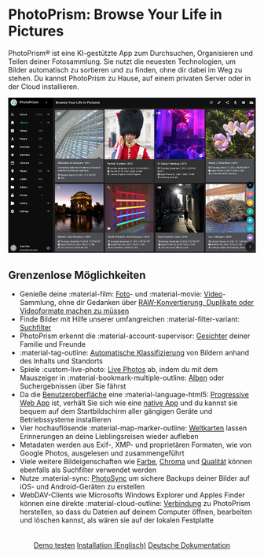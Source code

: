 # PhotoPrism: Browse Your Life in Pictures

PhotoPrism® ist eine KI-gestützte App zum Durchsuchen, Organisieren und Teilen deiner Fotosammlung.
Sie nutzt die neuesten Technologien, um Bilder automatisch zu sortieren und zu finden, ohne dir dabei im Weg zu stehen.
Du kannst PhotoPrism zu Hause, auf einem privaten Server oder in der Cloud installieren.

![Screenshot](img/preview.jpg)

## Grenzenlose Möglichkeiten ##

* Genieße deine :material-film: [Foto](user-guide/organize/browse.md)- und :material-movie: [Video](https://demo.photoprism.org/videos)-Sammlung, ohne dir Gedanken über [RAW-Konvertierung, Duplikate oder Videoformate machen zu müssen](user-guide/settings/library.md)
* Finde Bilder mit Hilfe unserer umfangreichen :material-filter-variant: [Suchfilter](https://demo.photoprism.org/browse?view=cards&q=flower%20color%3Ared)
* PhotoPrism erkennt die :material-account-supervisor: [Gesichter](https://demo.photoprism.org/people) deiner Familie und Freunde
* :material-tag-outline: [Automatische Klassifizierung](https://demo.photoprism.org/labels) von Bildern anhand des Inhalts und Standorts
* Spiele :custom-live-photo: [Live Photos](https://demo.photoprism.org/browse?view=cards&q=type%3Alive) ab, indem du mit dem Mauszeiger in :material-bookmark-multiple-outline: [Alben]((https://demo.photoprism.org/albums)) oder Suchergebnissen über Sie fährst
* Da die [Benutzeroberfläche](https://demo.photoprism.org/) eine :material-language-html5: [Progressive Web App](https://developer.mozilla.org/en-US/docs/Web/Progressive_web_apps) ist,
  verhält Sie sich wie eine [native App](https://en.wikipedia.org/wiki/Progressive_web_application) und du kannst sie bequem auf dem Startbildschirm aller gängigen Geräte und Betriebssysteme installieren
* Vier hochauflösende :material-map-marker-outline: [Weltkarten](https://demo.photoprism.org/places) lassen Erinnerungen an deine Lieblingsreisen wieder aufleben
* Metadaten werden aus Exif-, XMP- und proprietären Formaten, wie von Google Photos, ausgelesen und zusammengeführt
* Viele weitere Bildeigenschaften wie [Farbe](https://demo.photoprism.org/browse?view=cards&q=color:red), [Chroma](https://demo.photoprism.org/browse?view=cards&q=mono%3Atrue) und [Qualität](https://demo.photoprism.org/review) können ebenfalls als Suchfilter verwendet werden
* Nutze :material-sync: [PhotoSync](https://www.photosync-app.com/) um sichere Backups deiner Bilder auf iOS- und Android-Geräten zu erstellen
* WebDAV-Clients wie Microsofts Windows Explorer und Apples Finder können eine direkte :material-cloud-outline: [Verbindung](https://docs.photoprism.org/user-guide/sync/webdav/) zu PhotoPrism herstellen, so dass du Dateien auf deinem Computer öffnen, bearbeiten und löschen kannst, als wären sie auf der lokalen Festplatte

<p style="text-align: center; padding: 20px 4px;">
  <a class="action-button" href="https://demo.photoprism.org/" target="_blank">Demo testen</a>
  <a class="action-button" href="https://docs.photoprism.org/getting-started/" target="_blank">Installation (Englisch)</a>
  <a class="action-button" href="user-guide/">Deutsche Dokumentation</a>
</p>
